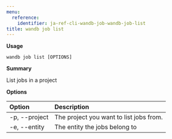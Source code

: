 ```yaml
---
menu:
  reference:
    identifier: ja-ref-cli-wandb-job-wandb-job-list
title: wandb job list
---
```


**Usage**

`wandb job list [OPTIONS]`

**Summary**

List jobs in a project


**Options**

| **Option** | **Description** |
| :--- | :--- |
| -p, --project | The project you want to list jobs from. |
| -e, --entity | The entity the jobs belong to |